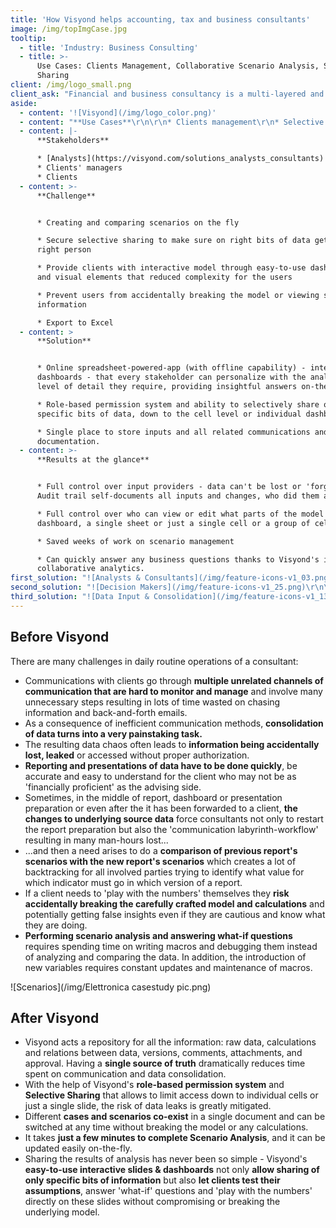 ```yaml
---
title: 'How Visyond helps accounting, tax and business consultants'
image: /img/topImgCase.jpg
tooltip:
  - title: 'Industry: Business Consulting'
  - title: >-
      Use Cases: Clients Management, Collaborative Scenario Analysis, Selective
      Sharing
client: /img/logo_small.png
client_ask: "Financial and business consultancy is a multi-layered and sophisticated endeavor that demands a great degree of accuracy and responsibility across all business activities.\r\n\nThe surface, or ‘client-facing’, layer has to have definitive answers to the challenges of **handling of sensitive information**, **management of clients’ expectations**, and **continuous communication** process with the clients among others.\r\n\nAs even the fastest sports car in the world cannot reach its top speed if the engine is not carefully calibrated, consulting businesses cannot reach their full potential and effectiveness in communicating the value that their insights bring on the table if a company’s ‘inner layers workings' are not finely-tuned and efficient.\r\n"
aside:
  - content: '![Visyond](/img/logo_color.png)'
  - content: "**Use Cases**\r\n\r\n* Clients management\r\n* Selective sharing of slides, dashboards, apps, presentations\r\n* Collaborative 'what-if' and scenario analysis (productivity)"
  - content: |-
      **Stakeholders**

      * [Analysts](https://visyond.com/solutions_analysts_consultants)
      * Clients' managers
      * Clients
  - content: >-
      **Challenge**


      * Creating and comparing scenarios on the fly

      * Secure selective sharing to make sure on right bits of data get to the
      right person

      * Provide clients with interactive model through easy-to-use dashboards
      and visual elements that reduced complexity for the users

      * Prevent users from accidentally breaking the model or viewing sensitive
      information

      * Export to Excel
  - content: >
      **Solution**


      * Online spreadsheet-powered-app (with offline capability) - interactive
      dashboards - that every stakeholder can personalize with the analysis and
      level of detail they require, providing insightful answers on-the-fly.

      * Role-based permission system and ability to selectively share only
      specific bits of data, down to the cell level or individual dashboards.

      * Single place to store inputs and all related communications and
      documentation.
  - content: >-
      **Results at the glance**


      * Full control over input providers - data can't be lost or 'forgotten'.
      Audit trail self-documents all inputs and changes, who did them and when.

      * Full control over who can view or edit what parts of the model - be it a
      dashboard, a single sheet or just a single cell or a group of cells.

      * Saved weeks of work on scenario management

      * Can quickly answer any business questions thanks to Visyond's in-build
      collaborative analytics.
first_solution: "![Analysts & Consultants](/img/feature-icons-v1_03.png)\r\n\r\n## [**Analysts and Consultants**](https://visyond.com/solutions_analysts_consultants)\r\n"
second_solution: "![Decision Makers](/img/feature-icons-v1_25.png)\r\n\r\n## [**Decision Makers**](https://visyond.com/solutions_roles_decision-makers)\r\n"
third_solution: "![Data Input & Consolidation](/img/feature-icons-v1_13.png)\r\n\r\n## [**Data Input & Consolidation**](https://visyond.com/solutions_data-entry-consolidation)"
---
```

## Before Visyond

There are many challenges in daily routine operations of a consultant:

* Communications with clients go through **multiple unrelated channels of communication that are hard to monitor and manage** and involve many unnecessary steps resulting in lots of time wasted on chasing information and back-and-forth emails.
* As a consequence of inefficient communication methods, **consolidation of data turns into a very painstaking task.**
* The resulting data chaos often leads to **information being accidentally lost, leaked** or accessed without proper authorization.
* **Reporting and presentations of data have to be done quickly**, be accurate and easy to understand for the client who may not be as 'financially proficient' as the advising side.
* Sometimes, in the middle of report, dashboard or presentation preparation or even after the it has been forwarded to a client, **the changes to underlying source data** force consultants not only to restart the report preparation but also the 'communication labyrinth-workflow' resulting in many man-hours lost...
* ...and then a need arises to do a **comparison of previous report's scenarios with the new report's scenarios** which creates a lot of backtracking for all involved parties trying to identify what value for which indicator must go in which version of a report.
* If a client needs to 'play with the numbers' themselves they **risk accidentally breaking the carefully crafted model and calculations** and potentially getting false insights even if they are cautious and know what they are doing. 
* **Performing scenario analysis and answering what-if questions** requires spending time on writing macros and debugging them instead of analyzing and comparing the data. In addition, the introduction of new variables requires constant updates and maintenance of macros. 

![Scenarios](/img/Elettronica casestudy pic.png)

## After Visyond

* Visyond acts a repository for all the information: raw data, calculations and relations between data, versions, comments, attachments, and approval. Having a **single source of truth** dramatically reduces time spent on communication and data consolidation.
* With the help of Visyond's **role-based permission system** and **Selective Sharing** that allows to limit access down to individual cells or just a single slide, the risk of data leaks is greatly mitigated.
* Different **cases and scenarios co-exist** in a single document and can be switched at any time without breaking the model or any calculations.
* It takes **just a few minutes to complete Scenario Analysis**, and it can be updated easily on-the-fly.
* Sharing the results of analysis has never been so simple - Visyond's **easy-to-use interactive slides & dashboards** not only **allow sharing of only specific bits of information** but also **let clients test their assumptions**, answer 'what-if' questions and 'play with the numbers' directly on these slides without compromising or breaking the underlying model.
